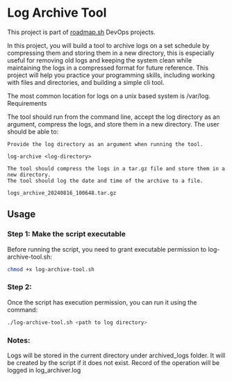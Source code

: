 # Log Archive Tool

This project is part of [roadmap.sh](https://roadmap.sh/projects/log-archive-tool) DevOps projects.

In this project, you will build a tool to archive logs on a set schedule by compressing them and storing them in a new directory, this is especially useful for removing old logs and keeping the system clean while maintaining the logs in a compressed format for future reference. This project will help you practice your programming skills, including working with files and directories, and building a simple cli tool.

The most common location for logs on a unix based system is /var/log.
Requirements

The tool should run from the command line, accept the log directory as an argument, compress the logs, and store them in a new directory. The user should be able to:

    Provide the log directory as an argument when running the tool.

    log-archive <log-directory>

    The tool should compress the logs in a tar.gz file and store them in a new directory.
    The tool should log the date and time of the archive to a file.

    logs_archive_20240816_100648.tar.gz

## Usage 

### Step 1: Make the script executable
Before running the script, you need to grant executable permission to log-archive-tool.sh:

```sh
chmod +x log-archive-tool.sh
```

### Step 2: 
Once the script has execution permission, you can run it using the command:

```sh
./log-archive-tool.sh <path to log directory>
```

### Notes:
Logs will be stored in the current directory under archived_logs folder. It will be created by the script if it does not exist. 
Record of the operation will be logged in log_archiver.log